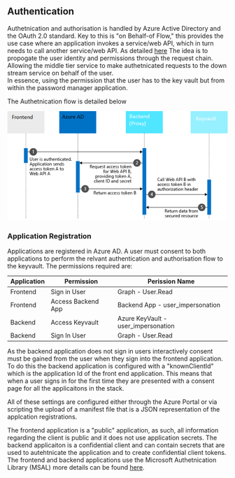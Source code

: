 ## Authentication

Authetnication and authorisation is handled by Azure Active Directory and the OAuth 2.0 standard. Key to this is "on Behalf-of Flow," this provides the use case where an application invokes a service/web API, which in turn needs to call another service/web API. As detailed [here](https://docs.microsoft.com/en-us/azure/active-directory/develop/v2-oauth2-on-behalf-of-flow#:~:text=Azure%20Active%20Directory%20can%20provide%20a%20SAML%20assertion,web%20service%20API%20endpoints%20that%20consume%20SAML%20tokens) The idea is to propogate the user identity and permissions through the request chain. Allowing the middle tier service to make authetnicated requests to the down stream service on behalf of the user.  
In essence, using the permission that the user has to the key vault but from within the password manager application. 

The Authetnication flow is detailed below

![Auth flow](/docs/images/authflow.png)

### Application Registration

Applications are registered in Azure AD. A user must consent to both applications to perform the relvant authentication and authorisation flow to the keyvault. The permissions required are:

|Application | Permission  | Perission Name |
--- | --- | ---
|Frontend|Sign in User| Graph - User.Read |
|Frontend|Access Backend App| Backend App - user_impersonation |
|Backend|Access Keyvault| Azure KeyVault - user_impersonation |
|Backend| Sign In User | Graph - User.Read |

As the backend application does not sign in users interactively consent must be gained from the user when they sign into the frontend application. To do this the backend application is configured with a "knownClientId" which is the application Id of the front end application. This means that when a user signs in for the first time they are presented with a consent page for all the applicaitons in the stack. 

All of these settings are configured either through the Azure Portal or via scripting the upload of a manifest file that is a JSON representation of the applcation registrations. 

The frontend application is a "public" application, as such, all information regarding the client is public and it does not use application secrets. The backend applicaiton is a confidential client and can contain secrets that are used to autehtnicate the application and to create confidential client tokens. The frontend and backend applications use the Microsoft Authetnication Library (MSAL) more details can be found [here](https://docs.microsoft.com/en-us/azure/active-directory/develop/msal-client-applications).

